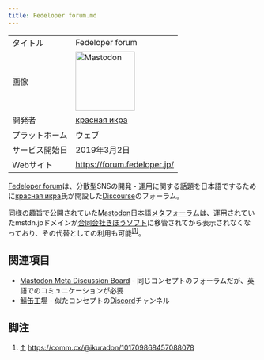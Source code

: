 ```yaml
---
title: Fedeloper forum.md
---
```

<div>

|                |                                                                                                                                                                                                                                                                                                        |
|----------------|--------------------------------------------------------------------------------------------------------------------------------------------------------------------------------------------------------------------------------------------------------------------------------------------------------|
| タイトル       | Fedeloper forum                                                                                                                                                                                                                                                                                        |
| 画像           | [<img src="/images/thumb/0/00/Mastodon_logo.png/120px-Mastodon_logo.png" srcset="/images/thumb/0/00/Mastodon_logo.png/180px-Mastodon_logo.png 1.5x, /images/0/00/Mastodon_logo.png 2x" width="120" height="120" alt="Mastodon" />](/%E3%83%95%E3%82%A1%E3%82%A4%E3%83%AB:Mastodon_logo.png "Mastodon") |
| 開発者         | [красная икра](/%D0%9A%D1%80%D0%B0%D1%81%D0%BD%D0%B0%D1%8F_%D0%B8%D0%BA%D1%80%D0%B0 "Красная икра (存在しないページ)")                                                                                                                                                                                 |
| プラットホーム | ウェブ                                                                                                                                                                                                                                                                                                 |
| サービス開始日 | 2019年3月2日                                                                                                                                                                                                                                                                                           |
| Webサイト      | <a href="https://forum.fedeloper.jp/" rel="nofollow">https://forum.fedeloper.jp/</a>                                                                                                                                                                                                                   |

  
<a href="https://forum.fedeloper.jp/" rel="nofollow">Fedeloper forum</a>は、分散型SNSの開発・運用に関する話題を日本語でするために[красная икра](/%D0%9A%D1%80%D0%B0%D1%81%D0%BD%D0%B0%D1%8F_%D0%B8%D0%BA%D1%80%D0%B0 "Красная икра (存在しないページ)")氏が開設した[Discourse](/Discourse "Discourse")のフォーラム。

同様の趣旨で公開されていた[Mastodon日本語メタフォーラム](/Mastodon%E6%97%A5%E6%9C%AC%E8%AA%9E%E3%83%A1%E3%82%BF%E3%83%95%E3%82%A9%E3%83%BC%E3%83%A9%E3%83%A0 "Mastodon日本語メタフォーラム")は、運用されていたmstdn.jpドメインが[合同会社きぼうソフト](/%E5%90%88%E5%90%8C%E4%BC%9A%E7%A4%BE%E3%81%8D%E3%81%BC%E3%81%86%E3%82%BD%E3%83%95%E3%83%88 "合同会社きぼうソフト")に移管されてから表示されなくなっており、その代替としての利用も可能<sup>[\[1\]](#cite_note-1)</sup>。

## 関連項目

-   [Mastodon Meta Discussion Board](/Mastodon_Meta_Discussion_Board "Mastodon Meta Discussion Board") - 同じコンセプトのフォーラムだが、英語でのコミュニケーションが必要
-   [鯖缶工場](/%E9%AF%96%E7%BC%B6%E5%B7%A5%E5%A0%B4 "鯖缶工場") - 似たコンセプトの[Discord](/Discord "Discord")チャンネル

## 脚注

<div>

1.  [↑](#cite_ref-1) <a href="https://comm.cx/@ikuradon/101709868457088078" rel="nofollow">https://comm.cx/@ikuradon/101709868457088078</a>

</div>

</div>
